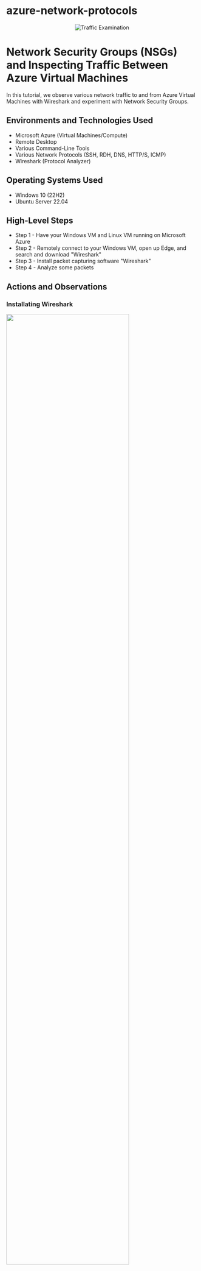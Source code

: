 # azure-network-protocols
<p align="center">
<img src="https://i.imgur.com/Ua7udoS.png" alt="Traffic Examination"/>
</p>



<h1>Network Security Groups (NSGs) and Inspecting Traffic Between Azure Virtual Machines</h1>
In this tutorial, we observe various network traffic to and from Azure Virtual Machines with Wireshark and experiment with Network Security Groups. <br />


<h2>Environments and Technologies Used</h2>


- Microsoft Azure (Virtual Machines/Compute)
- Remote Desktop
- Various Command-Line Tools
- Various Network Protocols (SSH, RDH, DNS, HTTP/S, ICMP)
- Wireshark (Protocol Analyzer)

<h2>Operating Systems Used </h2>

- Windows 10 (22H2)
- Ubuntu Server 22.04

<h2>High-Level Steps</h2>


- Step 1 - Have your Windows VM and Linux VM running on Microsoft Azure
- Step 2 - Remotely connect to your Windows VM, open up Edge, and search and download "Wireshark"
- Step 3 - Install packet capturing software "Wireshark"
- Step 4 - Analyze some packets

<h2>Actions and Observations</h2>

<h3>Installating Wireshark</h3>


<p>
<img src="https://i.imgur.com/0245HNh.png" height="80%" width="80%"
</p>
<p>
Log in to your Windows VM and open up "Microsoft Edge"
</p>
<br />

<p>
<img src="https://i.imgur.com/RMdFRJJ.png" height="60%" width="60%" 
</p>
<p>
From there, search "Wireshark" Download this version of it.
</p>
<br />

<p>
<img src="https://i.imgur.com/5y0QMUZ.png" height="20%" width="20%" <p> <img src="https://i.imgur.com/kGZiea6.png" height="20%" width="20%" <p> <img src="https://i.imgur.com/Bx49QXR.png" height="20%" width="20%" <p> <img src="https://i.imgur.com/yLVMgw9.png" height="20%" width="20%" <p> <img src="https://i.imgur.com/If7a47q.png" height="20%" width="20%" <p> <img src="https://i.imgur.com/pjFmuYx.png" height="20%" width="20%" <p> <img src="https://i.imgur.com/RZzPgCh.png" height="20%" width="20%" <p> <img src="https://i.imgur.com/zFS7pyY.png" height="20%" width="20%"
</p>
<p>
Open the file and go through the installer.
<p>
</p>
<br />

<p>
<img src="https://i.imgur.com/V1m6cOS.png" height="20%" width="20%" <p> <img src="https://i.imgur.com/YFxKLTy.png" height="20%" width="20%" <p> <img src="https://i.imgur.com/8xU1XLZ.png" height="20%" width="20%" <p> <img src="https://i.imgur.com/xGXfbSO.png" height="20%" width="20%" <p> <img src="https://i.imgur.com/DR0ibkJ.png" height="20%" width="20%" <p> <img src="https://i.imgur.com/YG7vYF0.png" height="20%" width="20%" <p> <img src="https://i.imgur.com/V1m6cOS.png" height="20%" width="20%" <p>
</p>
<p>
Now, you'll be prompted to install "Ncap". Go through the setup just like Wireshark.
</p>
<br />

<p>
<img src="https://i.imgur.com/snhWpOP.png" height="60%" width="60%"
</p>
<p>
At this point, Wireshark should be installed. Go ahead and open it up using the search bar.
</p>
<br />

<p>
<img src="https://i.imgur.com/O1BFj3u.png" height="60%" width="60%"
</p>
<p>
When first opening up Wireshark, a screen like this one should appear. Select "Ethernet" and continue. Note the constant influx of packets being received and sent. We are now ready to filter some packets.
</p>
<br />


<p>
<img src="https://i.imgur.com/snhWpOP.png" height="60%" width="60%" 
</p>
<p>
In the Wireshark search bar, write down "ICMP" (Internet Control Message Protocol) to filter for ICMP traffic only. As you can see, there's nothing showing up, this is because there is no ICMP traffic at the moment. We will be creating some shortly.
</p>
<br />


<p>
<img src="https://i.imgur.com/snhWpOP.png" height="60%" width="60%" 
</p>
<p>
On Azure find the private address of the linux vm. To do, goto virtual machines → [your linux machine name] → Overview. There should be a networking tab. Grab the private ip adress.
<img src="https://i.imgur.com/5y0QMUZ.png" height="20%" width="20%" <p> <img src="https://i.imgur.com/kGZiea6.png" height="20%" width="20%" <p> <img src="https://i.imgur.com/Bx49QXR.png" height="20%" width="20%" <p> <img src="https://i.imgur.com/yLVMgw9.png" height="20%" width="20%" <p> <img src="https://i.imgur.com/If7a47q.png" height="20%" width="20%" <p> <img src="https://i.imgur.com/pjFmuYx.png" height="20%" width="20%" <p> <img src="https://i.imgur.com/RZzPgCh.png" height="20%" width="20%" <p> <img src="https://i.imgur.com/zFS7pyY.png" height="20%" width="20%"
</p>
<p>
Once you have the ip adress open up "Powershell" and "ping [private address]". You'll notice that while you're pinging the linux VM, Wireshark is also working in the background, capturing those packets. You should be able to see the packets in Wireshark.
</p>
<br />


<p>
<img src="https://i.imgur.com/SgJZs3g.png" height="80%" width="80%" 
</p>
<p>
You can explore ICMP traffic further by pinging random sites. For example, let's try to ping "www.google.com". Just like the ping to the Linux Virtual machine, Wireshark is receiving the requests and replies of from the pings. Feel free to experiment with any other sites if you wish.
</p>
<br />

<p>
<img src="https://i.imgur.com/snhWpOP.png" height="60%" width="60%" 
</p>
When you're done filtering for ICMP, make sure to reset the capturing software. This should give you a cleared screen.
<p>
</p>
<br />

<p>
</p>
Next, let's try to filter for SSH (Secure Shell). Just like ICMP, enter "SSH" in the filter bar.
<p>
</p>
<p>
<img src="https://i.imgur.com/ZySst6H.png" height="60%" width="60%" 
</p>
Then, go back to powershell and connect to the linux VM from the windows VM by typing “ssh labuser@[private ip address of the linux]" and pressing "enter". So in my case it would look like this: ssh labuser@10.0.0.7. You'll then be prompted to enter your password. Note that you won't be able to see your password as you type it for security reasons but it is being typed so make sure that you type it correctly.
<p>
</p>
<br />

<p>
<img src="https://i.imgur.com/snhWpOP.png" height="60%" width="60%" 
</p>
As you can see, wireshark is already showing stuff as we try to connect to the Linux VM.
<p>
</p>
<br />

<p>
<img src="https://i.imgur.com/snhWpOP.png" height="60%" width="60%" 
</p>
<p>
You should eventually see a screen that looks like this. You'll know you're connected to the VM when you see "[your username]@Linux". The text should also be colored.
</p>
<br />

<p>
<img src="https://i.imgur.com/snhWpOP.png" height="60%" width="60%" 
</p>
<p>
From here, you can type in commands as you would on a Linux computer. As you type commands on PowerShell, you'll see them translated into Wireshark. Once you're done experimenting on Linux, you can switch back to Windows by typing "Exit"
</p>
<br />

<p>
<img src="https://i.imgur.com/snhWpOP.png" height="60%" width="60%" 
</p>
<p>
Next, we will be observing DHCP (Dynamic Host Configuration Protocol). Just like in SSH, restart the packet-capturing software. To observe DHCP traffic, we must set things up. First, on the bar, type "udp.port == 67 udp.port == 68"
</p>
<br />

<p>
<img src="https://i.imgur.com/H9oZoDZ.png" height="60%" width="60%" ***
</p>
<p>
Open notepad, enter “ipconfig /release” and ipconfig /renew; name it "Dhcp.bat" and save it "as all files" for the file type. Save the file in <i>programdata</i>. In order to do so, you'll have to access throught the c:\ drive. It should look like this: ”c:\programdata”.
</p>
<br />


<p>
<img src="https://i.imgur.com/zUzC0x1.png" height="60%" width="60%" 
</p>
<p>
You can use command “ls” to list the file contents of the folder; check to see if the bat file created earlier is present.
</p>
<br />


<p>
<img src="https://i.imgur.com/C6lhgdW.png" height="60%" width="60%" 
</p>
<p>
Once you've located the file, you can run it by using “./Dhcp.bat”. You'll notice that the VM will restart; this is normal as it is releasing and rewewing the IP address. Once the VM has been restarted, go ahead and log back in; you'll see everything was left the same prior to the restart. Furthermore, you should now see that Wireshark actually displayed new entries.
</p>
<br />


<p>
<img src="https://i.imgur.com/xpA1zzw.png" height="60%" width="60%" 
</p>
<p>
Next, we shall observing DNS traffic, which uses both TCP and DNS port 53. As always, please restart the capturing software. To filter for dns, type in "dns" in the filter bar.
</p>
<br />


<p>
<img src="https://i.imgur.com/Fqw5fTq.png" height="60%" width="60%" 
</p>
<p>
To see the DNS packets, simply switch over to powershell and use command "nslookup [Website]". With this, you'll be able to obtain the IP adress of any site you look up. For this example, we'll search for google's. You should be able to see stuff happening in Wireshark at the same time. As you can see in powershell, typing the site gives you the ip adress.
</p>
<br />

<p>
<img src="https://i.imgur.com/VAQ4CM8.png" height="60%" width="60%" 
</p>
<p>
Finally, let's explore RDP (Remote dekstop protocol). Just like usual, restart the packet capturing service and then enter “tcp.port== 3389” for traffic in the bar. You should be able to notice the constant spam due to data being transmitted from a VM. The RDP filter is essentially every action that we produce from the VM, from clicking on an icon to simply moving the mouse. This protocol is most-likely resposible for most of the spam that occurs when you first boot up Wireshark.
</p>
<br />


<p>
</p>
<p>
To conclude, we've learned how to install Wireshark. From there, we've explored the different types of packets including ICMP, SSH, DHCP, DNS AND RDP. Congratulations, you should now have a slightly better understanding of how different packets circulate from the source to it's destination! Don't forget to get rid of the virtual machines once you are completetly finished as you will incur charges the longer you leave your virtual machines running.
</p>
<br />
